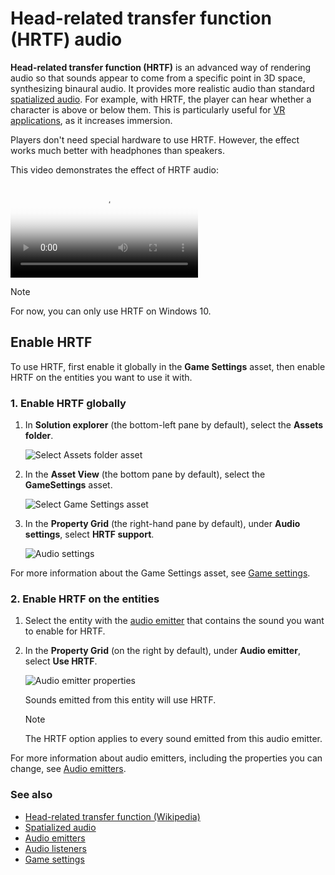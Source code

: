 # Head-related transfer function (HRTF) audio

**Head-related transfer function (HRTF)** is an advanced way of rendering audio so that sounds appear to come from a specific point in 3D space, synthesizing binaural audio. It provides more realistic audio than standard [spatialized audio](spatialized-audio.md). For example, with HRTF, the player can hear whether a character is above or below them. This is particularly useful for [VR applications](../virtual-reality/index.md), as it increases immersion.

Players don't need special hardware to use HRTF. However, the effect works much better with headphones than speakers.

This video demonstrates the effect of HRTF audio:

<p>
<video class="embed-responsive-item" poster="media/hrtf-first-frame.jpg" controls>
   <source src="media/hrtf.mp4" type="video/mp4">
</video>
</p>

>[!Note]
>For now, you can only use HRTF on Windows 10.

## Enable HRTF

To use HRTF, first enable it globally in the **Game Settings** asset, then enable HRTF on the entities you want to use it with.

### 1. Enable HRTF globally

1. In **Solution explorer** (the bottom-left pane by default), select the **Assets folder**.

    ![Select Assets folder asset](../game-studio/media/select-asset-folder.png)

2. In the **Asset View** (the bottom pane by default), select the **GameSettings** asset.

    ![Select Game Settings asset](../game-studio/media/select-game-settings-asset.png)

3. In the **Property Grid** (the right-hand pane by default), under **Audio settings**, select **HRTF support**.

    ![Audio settings](../game-studio/media/audio-settings.png)

For more information about the Game Settings asset, see [Game settings](../game-studio/game-settings.md).

### 2. Enable HRTF on the entities

1. Select the entity with the [audio emitter](audio-emitters.md) that contains the sound you want to enable for HRTF.

2. In the **Property Grid** (on the right by default), under **Audio emitter**, select **Use HRTF**.

    ![Audio emitter properties](media/audio-emitter-properties.png)

    Sounds emitted from this entity will use HRTF.

    >[!Note]
    >The HRTF option applies to every sound emitted from this audio emitter.
    
For more information about audio emitters, including the properties you can change, see [Audio emitters](audio-emitters.md).

### See also

* [Head-related transfer function (Wikipedia)](https://en.wikipedia.org/wiki/Head-related_transfer_function)
* [Spatialized audio](spatialized-audio.md)
* [Audio emitters](audio-emitters.md)
* [Audio listeners](audio-listeners.md)
* [Game settings](../game-studio/game-settings.md)